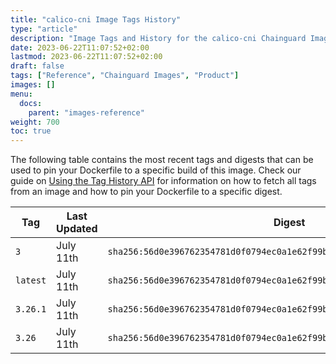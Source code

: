 ```yaml
---
title: "calico-cni Image Tags History"
type: "article"
description: "Image Tags and History for the calico-cni Chainguard Image"
date: 2023-06-22T11:07:52+02:00
lastmod: 2023-06-22T11:07:52+02:00
draft: false
tags: ["Reference", "Chainguard Images", "Product"]
images: []
menu:
  docs:
    parent: "images-reference"
weight: 700
toc: true
---
```


The following table contains the most recent tags and digests that can be used to pin your Dockerfile to a specific build of this image. Check our guide on [Using the Tag History API](/chainguard/chainguard-images/using-the-tag-history-api/) for information on how to fetch all tags from an image and how to pin your Dockerfile to a specific digest.

| Tag      | Last Updated | Digest                                                                    |
|----------|--------------|---------------------------------------------------------------------------|
| `3`      | July 11th    | `sha256:56d0e396762354781d0f0794ec0a1e62f99ba21998ead9ec39af3dc1349759ac` |
| `latest` | July 11th    | `sha256:56d0e396762354781d0f0794ec0a1e62f99ba21998ead9ec39af3dc1349759ac` |
| `3.26.1` | July 11th    | `sha256:56d0e396762354781d0f0794ec0a1e62f99ba21998ead9ec39af3dc1349759ac` |
| `3.26`   | July 11th    | `sha256:56d0e396762354781d0f0794ec0a1e62f99ba21998ead9ec39af3dc1349759ac` |
